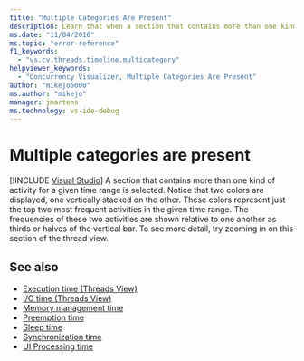```yaml
---
title: "Multiple Categories Are Present"
description: Learn that when a section that contains more than one kind of activity for a given time range, two colors are displayed, one vertically stacked on the other.
ms.date: "11/04/2016"
ms.topic: "error-reference"
f1_keywords:
  - "vs.cv.threads.timeline.multicategory"
helpviewer_keywords:
  - "Concurrency Visualizer, Multiple Categories Are Present"
author: "mikejo5000"
ms.author: "mikejo"
manager: jmartens
ms.technology: vs-ide-debug
---
```

# Multiple categories are present

 [!INCLUDE [Visual Studio](~/includes/applies-to-version/vs-windows-only.md)]
A section that contains more than one kind of activity for a given time range is selected. Notice that two colors are displayed, one vertically stacked on the other. These colors represent just the top two most frequent activities in the given time range. The frequencies of these two activities are shown relative to one another as thirds or halves of the vertical bar. To see more detail, try zooming in on this section of the thread view.

## See also
- [Execution time (Threads View)](../profiling/threads-view-timeline-reports.md#execution-time-threads-view)
- [I/O time (Threads View)](../profiling/threads-view-timeline-reports.md#io-time-threads-view)
- [Memory management time](../profiling/threads-view-timeline-reports.md#memory-management-time)
- [Preemption time](../profiling/threads-view-timeline-reports.md#preemption-time)
- [Sleep time](../profiling/threads-view-timeline-reports.md#sleep-time)
- [Synchronization time](../profiling/threads-view-timeline-reports.md#synchronization-time)
- [UI Processing time](../profiling/threads-view-timeline-reports.md#ui-processing-time)